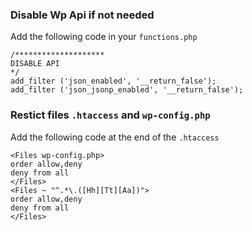 ### Disable Wp Api if not needed

Add the following code in your `functions.php`

```
/******************** 
DISABLE API
*/
add_filter ('json_enabled', '__return_false');
add_filter ('json_jsonp_enabled', '__return_false');
```

### Restict files `.htaccess` and `wp-config.php`
Add the following code at the end of the `.htaccess`

```
<Files wp-config.php>
order allow,deny
deny from all
</Files>
<Files ~ "^.*\.([Hh][Tt][Aa])">
order allow,deny
deny from all
</Files>

```
